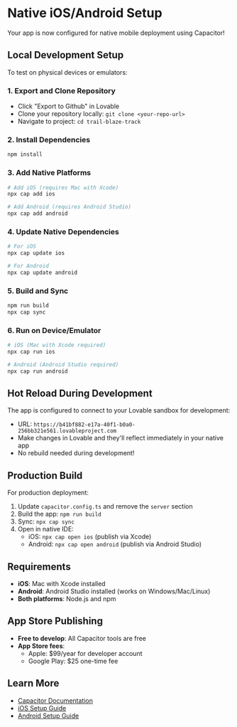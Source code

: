 # Native iOS/Android Setup

Your app is now configured for native mobile deployment using Capacitor!

## Local Development Setup

To test on physical devices or emulators:

### 1. Export and Clone Repository
- Click "Export to Github" in Lovable
- Clone your repository locally: `git clone <your-repo-url>`
- Navigate to project: `cd trail-blaze-track`

### 2. Install Dependencies
```bash
npm install
```

### 3. Add Native Platforms
```bash
# Add iOS (requires Mac with Xcode)
npx cap add ios

# Add Android (requires Android Studio)
npx cap add android
```

### 4. Update Native Dependencies
```bash
# For iOS
npx cap update ios

# For Android
npx cap update android
```

### 5. Build and Sync
```bash
npm run build
npx cap sync
```

### 6. Run on Device/Emulator
```bash
# iOS (Mac with Xcode required)
npx cap run ios

# Android (Android Studio required)
npx cap run android
```

## Hot Reload During Development

The app is configured to connect to your Lovable sandbox for development:
- URL: `https://b41bf882-e17a-40f1-b0a0-256bb321e561.lovableproject.com`
- Make changes in Lovable and they'll reflect immediately in your native app
- No rebuild needed during development!

## Production Build

For production deployment:

1. Update `capacitor.config.ts` and remove the `server` section
2. Build the app: `npm run build`
3. Sync: `npx cap sync`
4. Open in native IDE:
   - iOS: `npx cap open ios` (publish via Xcode)
   - Android: `npx cap open android` (publish via Android Studio)

## Requirements

- **iOS**: Mac with Xcode installed
- **Android**: Android Studio installed (works on Windows/Mac/Linux)
- **Both platforms**: Node.js and npm

## App Store Publishing

- **Free to develop**: All Capacitor tools are free
- **App Store fees**: 
  - Apple: $99/year for developer account
  - Google Play: $25 one-time fee

## Learn More

- [Capacitor Documentation](https://capacitorjs.com/docs)
- [iOS Setup Guide](https://capacitorjs.com/docs/ios)
- [Android Setup Guide](https://capacitorjs.com/docs/android)
